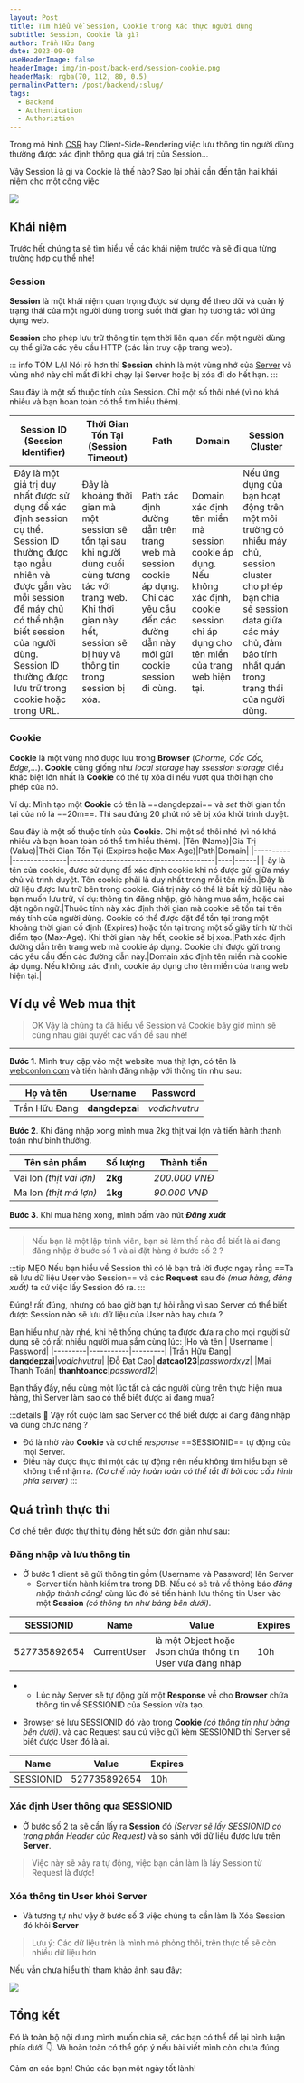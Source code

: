 ```yaml
---
layout: Post
title: Tìm hiểu về Session, Cookie trong Xác thực người dùng
subtitle: Session, Cookie là gì?
author: Trần Hữu Đang
date: 2023-09-03
useHeaderImage: false
headerImage: img/in-post/back-end/session-cookie.png
headerMask: rgba(70, 112, 80, 0.5)
permalinkPattern: /post/backend/:slug/
tags:
  - Backend
  - Authentication
  - Authoriztion
---
```

	

Trong mô hình [CSR]() hay Client-Side-Rendering việc lưu thông tin người dùng thường được xác định thông qua giá trị của Session...

<!-- more -->
Vậy Session là gì và Cookie là thế nào? Sao lại phải cần đến tận hai khái niệm cho một công việc


![](https://github.com/dangtranhuu/images/blob/main/angurvad/backend/session-cookie/banner.png?raw=true)
## Khái niệm

Trước hết chúng ta sẽ tìm hiểu về các khái niệm trước và sẽ đi qua từng trường hợp cụ thể nhé!
### Session

**Session** là một khái niệm quan trọng được sử dụng để theo dõi và quản lý trạng thái của một người dùng trong suốt thời gian họ tương tác với ứng dụng web. 

**Session** cho phép lưu trữ thông tin tạm thời liên quan đến một người dùng cụ thể giữa các yêu cầu HTTP (các lần truy cập trang web).

::: info TÓM LẠI
Nói rõ hơn thì **Session** chính là một vùng nhớ của [Server]() và vùng nhớ này chỉ mất đi khi chạy lại Server hoặc bị xóa đi do hết hạn.
:::

Sau đây là một số thuộc tính của Session. Chỉ một số thôi nhé (vì nó khá nhiều và bạn hoàn toàn có thể tìm hiểu thêm).

|Session ID (Session Identifier)|Thời Gian Tồn Tại (Session Timeout)|Path|Domain|Session Cluster|
|-|-|-|-|-|
|Đây là một giá trị duy nhất được sử dụng để xác định session cụ thể. Session ID thường được tạo ngẫu nhiên và được gắn vào mỗi session để máy chủ có thể nhận biết session của người dùng. Session ID thường được lưu trữ trong cookie hoặc trong URL.|Đây là khoảng thời gian mà một session sẽ tồn tại sau khi người dùng cuối cùng tương tác với trang web. Khi thời gian này hết, session sẽ bị hủy và thông tin trong session bị xóa.|Path xác định đường dẫn trên trang web mà session cookie áp dụng. Chỉ các yêu cầu đến các đường dẫn này mới gửi cookie session đi cùng.|Domain xác định tên miền mà session cookie áp dụng. Nếu không xác định, cookie session chỉ áp dụng cho tên miền của trang web hiện tại.|Nếu ứng dụng của bạn hoạt động trên một môi trường có nhiều máy chủ, session cluster cho phép bạn chia sẻ session data giữa các máy chủ, đảm bảo tính nhất quán trong trạng thái của người dùng.|



### Cookie
**Cookie** là một vùng nhớ được lưu trong **Browser** (*Chorme, Cốc Cốc, Edge,...*). **Cookie** cũng giống như *local storage* hay *ssession storage* điều khác biệt lớn nhất là **Cookie** có thể tự xóa đi nếu vượt quá thời hạn cho phép của nó.

Ví dụ: Mình tạo một **Cookie** có tên là ==dangdepzai== và *set* thời gian tồn tại của nó là ==20m==. Thì sau đúng 20 phút nó sẽ bị xóa khỏi trình duyệt. 

Sau đây là một số thuộc tính của **Cookie**. Chỉ một số thôi nhé (vì nó khá nhiều và bạn hoàn toàn có thể tìm hiểu thêm).
|Tên (Name)|Giá Trị (Value)|Thời Gian Tồn Tại (Expires hoặc Max-Age)|Path|Domain|
|----------|---------------|----------------------------------------|----|------|
|-ây là tên của cookie, được sử dụng để xác định cookie khi nó được gửi giữa máy chủ và trình duyệt. Tên cookie phải là duy nhất trong mỗi tên miền.|Đây là dữ liệu được lưu trữ bên trong cookie. Giá trị này có thể là bất kỳ dữ liệu nào bạn muốn lưu trữ, ví dụ: thông tin đăng nhập, giỏ hàng mua sắm, hoặc cài đặt ngôn ngữ.|Thuộc tính này xác định thời gian mà cookie sẽ tồn tại trên máy tính của người dùng. Cookie có thể được đặt để tồn tại trong một khoảng thời gian cố định (Expires) hoặc tồn tại trong một số giây tính từ thời điểm tạo (Max-Age). Khi thời gian này hết, cookie sẽ bị xóa.|Path xác định đường dẫn trên trang web mà cookie áp dụng. Cookie chỉ được gửi trong các yêu cầu đến các đường dẫn này.|Domain xác định tên miền mà cookie áp dụng. Nếu không xác định, cookie áp dụng cho tên miền của trang web hiện tại.|

## Ví dụ về Web mua thịt

> OK Vậy là chúng ta đã hiểu về Session và Cookie bây giờ mình sẽ cùng nhau giải quyết các vấn đề sau nhé!

---

**Bước 1**. Mình truy cập vào một website mua thịt lợn, có tên là [webconlon.com]() và tiến hành đăng nhập với thông tin như sau:

|Họ và tên | Username | Password|
|---------|-----------|---------|
|Trần Hữu Đang| **dangdepzai**|*vodichvutru*|


**Bước 2**. Khi đăng nhập xong mình mua 2kg thịt vai lợn và tiến hành thanh toán như bình thường.

|Tên sản phẩm | Số lượng | Thành tiền|
|---------|-----------|---------|
|Vai lon *(thịt vai lợn)*| **2kg**|*200.000 VNĐ*|
|Ma lon *(thịt má lợn)*| **1kg**|*90.000 VNĐ*|

**Bước 3**. Khi mua hàng xong, mình bấm vào nút ***Đăng xuất***

---

> Nếu bạn là một lập trình viên, bạn sẽ làm thế nào để biết là ai đang đăng nhập ở bước số 1 và ai đặt hàng ở bước số 2 ?

:::tip MẸO
Nếu bạn hiểu về Session thì có lẻ bạn trả lời được ngay rằng ==Ta sẽ lưu dữ liệu User vào Session== và các **Request** sau đó *(mua hàng, đăng xuất)* ta cứ việc lấy Session đó ra.
:::

Đúng! rất đúng, nhưng có bao giờ bạn tự hỏi rằng vì sao Server có thể biết được Session nào sẽ lưu dữ liệu của User nào hay chưa ? 

Bạn hiểu như này nhé, khi hệ thống chúng ta được đưa ra cho mọi người sử dụng sẽ có rất nhiều người mua sắm cùng lúc:
|Họ và tên | Username | Password|
|---------|-----------|---------|
|Trần Hữu Đang| **dangdepzai**|*vodichvutru*|
|Đỗ Đạt Cao| **datcao123**|*passwordxyz*|
|Mai Thanh Toán| **thanhtoancc**|*password12*|

Bạn thấy đấy, nếu cùng một lúc tất cả các người dùng trên thực hiện mua hàng, thì Server làm sao có thể biết được ai đang mua?




:::details 🤔 Vậy rốt cuộc làm sao Server có thể biết được ai đang đăng nhập và dùng chức năng ?
- Đó là nhờ vào **Cookie** và cơ chế *response* ==SESSIONID== tự động của mọi Server.
- Điều này được thực thi một các tự động nên nếu không tìm hiểu bạn sẽ không thể nhận ra. *(Cơ chế này hoàn toàn có thể tắt đi bởi các cấu hình phía server)*
:::

## Quá trình thực thi

Cơ chế trên được thự thi tự động hết sức đơn giản như sau:

### Đăng nhập và lưu thông tin
- Ở bước 1 client sẽ gửi thông tin gồm (Username và Password) lên Server
	- Server tiến hành kiểm tra trong DB. Nếu có sẽ trả về thông báo *đăng nhập thành công!* cùng lúc đó sẽ tiến hành lưu thông tin User vào một **Session** *(có thông tin như bảng bên dưới)*. 

|SESSIONID|Name|Value|Expires|
|---------|---|------|-------|
|527735892654|CurrentUser|là một Object hoặc Json chứa thông tin User vừa đăng nhập|10h|

-
	- Lúc này Server sẽ tự động gửi một **Response** về cho **Browser** chứa thông tin về SESSIONID của Session vừa tạo.  

- Browser sẽ lưu SESSIONID đó vào trong **Cookie** *(có thông tin như bảng bên dưới)*. và các Request sau cứ việc gửi kèm SESSIONID thì Server sẽ biết được User đó là ai.

|Name|Value|Expires|
|---------|---|-------|
|SESSIONID|527735892654|10h|

### Xác định User thông qua SESSIONID

- Ở bước số 2 ta sẽ cần lấy ra **Session** đó *(Server sẽ lấy SESSIONID có trong phần Header của Request)* và so sánh với dữ liệu được lưu trên **Server**.

> Việc này sẽ xảy ra tự động, việc bạn cần làm là lấy Session từ Request là được!

### Xóa thông tin User khỏi Server

- Và tương tự như vậy ở bước số 3 việc chúng ta cần làm là Xóa Session đó khỏi **Server**

> Lưu ý: Các dữ liệu trên là mình mô phỏng thôi, trên thực tế sẽ còn nhiều dữ liệu hơn

Nếu vẫn chưa hiểu thì tham khảo ảnh sau đây:

![](https://github.com/dangtranhuu/images/blob/main/angurvad/backend/session-cookie/jshgvrr.png?raw=true)

## Tổng kết

Đó là toàn bộ nội dung mình muốn chia sẽ, các bạn có thể để lại bình luận phía dưới 👇. Và hoàn toàn có thể góp ý nếu bài viết mình còn chưa đúng.

Cảm ơn các bạn! Chúc các bạn một ngày tốt lành!



